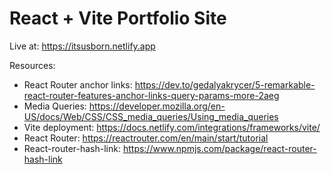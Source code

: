 # React + Vite Portfolio Site

Live at: https://itsusborn.netlify.app

Resources:
- React Router anchor links: https://dev.to/gedalyakrycer/5-remarkable-react-router-features-anchor-links-query-params-more-2aeg
- Media Queries: https://developer.mozilla.org/en-US/docs/Web/CSS/CSS_media_queries/Using_media_queries
- Vite deployment: https://docs.netlify.com/integrations/frameworks/vite/
- React Router: https://reactrouter.com/en/main/start/tutorial
- React-router-hash-link: https://www.npmjs.com/package/react-router-hash-link

